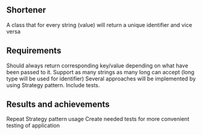 ## Shortener
A class that for every string (value) will return a unique identifier and vice versa

## Requirements 
Should always return corresponding key/value depending on what have been
passed to it. 
Support as many strings as many long can accept (long type will be used for identifier)
Several approaches will be implemented by using Strategy pattern.
Include tests.

## Results and achievements
Repeat Strategy pattern usage
Create needed tests for more convenient testing of application

